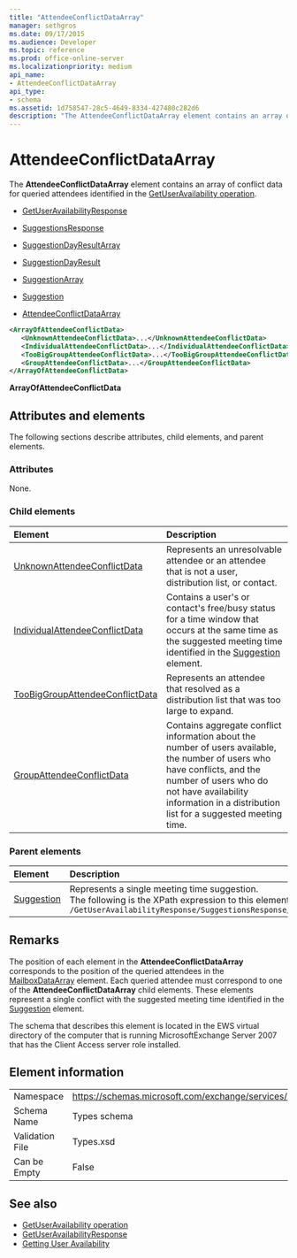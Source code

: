 ```yaml
---
title: "AttendeeConflictDataArray"
manager: sethgros
ms.date: 09/17/2015
ms.audience: Developer
ms.topic: reference
ms.prod: office-online-server
ms.localizationpriority: medium
api_name:
- AttendeeConflictDataArray
api_type:
- schema
ms.assetid: 1d758547-28c5-4649-8334-427480c282d6
description: "The AttendeeConflictDataArray element contains an array of conflict data for queried attendees identified in the GetUserAvailability operation."
---
```


# AttendeeConflictDataArray

The **AttendeeConflictDataArray** element contains an array of conflict data for queried attendees identified in the [GetUserAvailability operation](getuseravailability-operation.md).
  
- [GetUserAvailabilityResponse](getuseravailabilityresponse.md)
  
- [SuggestionsResponse](suggestionsresponse.md)
  
- [SuggestionDayResultArray](suggestiondayresultarray.md)
  
- [SuggestionDayResult](suggestiondayresult.md)
  
- [SuggestionArray](suggestionarray.md)
  
- [Suggestion](suggestion.md)
  
- [AttendeeConflictDataArray](attendeeconflictdataarray.md)
  
```xml
<ArrayOfAttendeeConflictData>
   <UnknownAttendeeConflictData>...</UnknownAttendeeConflictData>
   <IndividualAttendeeConflictData>...</IndividualAttendeeConflictData>
   <TooBigGroupAttendeeConflictData>...</TooBigGroupAttendeeConflictData>
   <GroupAttendeeConflictData>...</GroupAttendeeConflictData>
</ArrayOfAttendeeConflictData>
```

 **ArrayOfAttendeeConflictData**
## Attributes and elements

The following sections describe attributes, child elements, and parent elements.
  
### Attributes

None.
  
### Child elements

|**Element**|**Description**|
|:-----|:-----|
|[UnknownAttendeeConflictData](unknownattendeeconflictdata.md) <br/> |Represents an unresolvable attendee or an attendee that is not a user, distribution list, or contact.  <br/> |
|[IndividualAttendeeConflictData](individualattendeeconflictdata.md) <br/> |Contains a user's or contact's free/busy status for a time window that occurs at the same time as the suggested meeting time identified in the [Suggestion](suggestion.md) element.  <br/> |
|[TooBigGroupAttendeeConflictData](toobiggroupattendeeconflictdata.md) <br/> |Represents an attendee that resolved as a distribution list that was too large to expand.  <br/> |
|[GroupAttendeeConflictData](groupattendeeconflictdata.md) <br/> |Contains aggregate conflict information about the number of users available, the number of users who have conflicts, and the number of users who do not have availability information in a distribution list for a suggested meeting time.  <br/> |
   
### Parent elements

|**Element**|**Description**|
|:-----|:-----|
|[Suggestion](suggestion.md) <br/> |Represents a single meeting time suggestion.  <br/> The following is the XPath expression to this element:  <br/>  `/GetUserAvailabilityResponse/SuggestionsResponse/SuggestionDayResultArray/SuggestionDayResult[i]/SuggestionArray/Suggestion[i]` <br/> |
   
## Remarks

The position of each element in the **AttendeeConflictDataArray** corresponds to the position of the queried attendees in the [MailboxDataArray](mailboxdataarray.md) element. Each queried attendee must correspond to one of the **AttendeeConflictDataArray** child elements. These elements represent a single conflict with the suggested meeting time identified in the [Suggestion](suggestion.md) element. 
  
The schema that describes this element is located in the EWS virtual directory of the computer that is running MicrosoftExchange Server 2007 that has the Client Access server role installed.
  
## Element information

|||
|:-----|:-----|
|Namespace  <br/> |https://schemas.microsoft.com/exchange/services/2006/types  <br/> |
|Schema Name  <br/> |Types schema  <br/> |
|Validation File  <br/> |Types.xsd  <br/> |
|Can be Empty  <br/> |False  <br/> |
   
## See also

- [GetUserAvailability operation](getuseravailability-operation.md) 
- [GetUserAvailabilityResponse](getuseravailabilityresponse.md)
- [Getting User Availability](https://msdn.microsoft.com/library/d4133fcb-9b0f-4e6b-aadf-a389da83516a%28Office.15%29.aspx)

